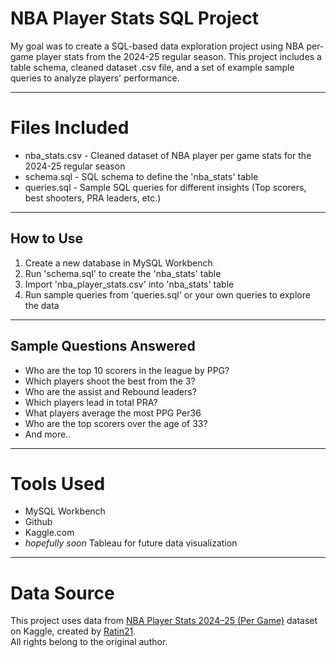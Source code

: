 # NBA Player Stats SQL Project

My goal was to create a SQL-based data exploration project using NBA per-game player stats from the 2024-25 regular season. This project includes a table schema, cleaned dataset .csv file, and a set of example sample queries to analyze players' performance. 

-----

# Files Included
- nba_stats.csv - Cleaned dataset of NBA player per game stats for the 2024-25 regular season  
- schema.sql - SQL schema to define the 'nba_stats' table  
- queries.sql - Sample SQL queries for different insights (Top scorers, best shooters, PRA leaders, etc.)

-----

## How to Use 
1. Create a new database in MySQL Workbench  
2. Run 'schema.sql' to create the 'nba_stats' table  
3. Import 'nba_player_stats.csv' into 'nba_stats' table  
4. Run sample queries from 'queries.sql' or your own queries to explore the data

-----

## Sample Questions Answered

- Who are the top 10 scorers in the league by PPG?  
- Which players shoot the best from the 3?  
- Who are the assist and Rebound leaders?  
- Which players lead in total PRA?  
- What players average the most PPG Per36  
- Who are the top scorers over the age of 33?  
- And more..

-----

# Tools Used

- MySQL Workbench  
- Github  
- Kaggle.com  
- *hopefully soon* Tableau for future data visualization

-----

# Data Source

This project uses data from [NBA Player Stats 2024–25 (Per Game)](https://www.kaggle.com/datasets/ratin21/nba-player-stats-2024-25-per-game) dataset on Kaggle, created by [Ratin21](https://www.kaggle.com/ratin21).  
All rights belong to the original author.
